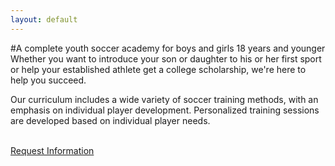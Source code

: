 ```yaml
---
layout: default
---
```



#A complete youth soccer academy for boys and girls 18 years and younger
Whether you want to introduce your son or daughter to his or her first sport or help your established athlete get a college scholarship, we're here to help you succeed.

Our curriculum includes a wide variety of soccer training methods, with an emphasis on individual player development. Personalized training sessions are developed based on individual player needs.

<br />
<a class="btn btn-success btn-lg" href="mailto:marco@campover.de?subject=Marco FC More Information">Request Information</a>
<br />

<!-- small change in a comment -->
